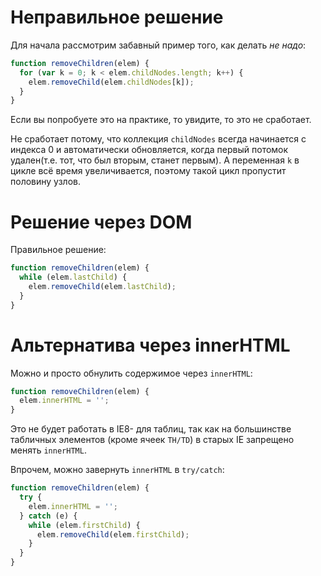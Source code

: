 # Неправильное решение

Для начала рассмотрим забавный пример того, как делать *не надо*:

```js
function removeChildren(elem) {
  for (var k = 0; k < elem.childNodes.length; k++) {
    elem.removeChild(elem.childNodes[k]);
  }
}
```

Если вы попробуете это на практике, то увидите, то это не сработает.

Не сработает потому, что коллекция `childNodes` всегда начинается с индекса 0 и автоматически обновляется, когда первый потомок удален(т.е. тот, что был вторым, станет первым). А переменная `k` в цикле всё время увеличивается, поэтому такой цикл пропустит половину узлов.

# Решение через DOM

Правильное решение:

```js
function removeChildren(elem) {
  while (elem.lastChild) {
    elem.removeChild(elem.lastChild);
  }
}
```

# Альтернатива через innerHTML

Можно и просто обнулить содержимое через `innerHTML`:

```js
function removeChildren(elem) {
  elem.innerHTML = '';
}
```

Это не будет работать в IE8- для таблиц, так как на большинстве табличных элементов (кроме ячеек `TH/TD`) в старых IE запрещено менять `innerHTML`.

Впрочем, можно завернуть `innerHTML` в `try/catch`:

```js
function removeChildren(elem) {
  try {
    elem.innerHTML = '';
  } catch (e) {
    while (elem.firstChild) {
      elem.removeChild(elem.firstChild);
    }
  }
}
```

